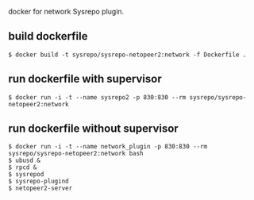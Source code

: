 docker for network Sysrepo plugin.

## build dockerfile

```
$ docker build -t sysrepo/sysrepo-netopeer2:network -f Dockerfile .
```

## run dockerfile with supervisor

```
$ docker run -i -t --name sysrepo2 -p 830:830 --rm sysrepo/sysrepo-netopeer2:network
```

## run dockerfile without supervisor

```
$ docker run -i -t --name network_plugin -p 830:830 --rm sysrepo/sysrepo-netopeer2:network bash
$ ubusd &
$ rpcd &
$ sysrepod
$ sysrepo-plugind
$ netopeer2-server
```
